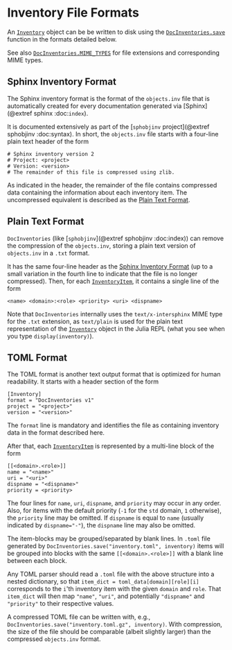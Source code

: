 # Inventory File Formats

An [`Inventory`](@ref) object can be be written to disk using the [`DocInventories.save`](@ref) function in the formats detailed below.

See also [`DocInventories.MIME_TYPES`](@ref) for file extensions and corresponding MIME types.


## Sphinx Inventory Format

The Sphinx inventory format is the format of the `objects.inv` file that is automatically created for every documentation generated via [Sphinx](@extref sphinx :doc:`index`).

It is documented extensively as part of the [`sphobjinv` project](@extref sphobjinv :doc:syntax). In short, the `objects.inv` file starts with a four-line plain text header of the form

```
# Sphinx inventory version 2
# Project: <project>
# Version: <version>
# The remainder of this file is compressed using zlib.
```

As indicated in the header, the remainder of the file contains compressed data containing the information about each inventory item. The uncompressed equivalent is described as the [Plain Text Format](@ref).

## Plain Text Format

`DocInventories` (like [`sphobjinv`](@extref sphobjinv :doc:index)) can remove the compression of the `objects.inv`, storing a plain text version of `objects.inv` in a `.txt` format.

It has the same four-line header as the [Sphinx Inventory Format](@ref) (up to a small variation in the fourth line to indicate that the file is no longer compressed). Then, for each [`InventoryItem`](@ref), it contains a single line of the form

```
<name> <domain>:<role> <priority> <uri> <dispname>
```

Note that `DocInventories` internally uses the `text/x-intersphinx` MIME type for the `.txt` extension, as `text/plain` is used for the plain text representation of the [`Inventory`](@ref) object in the Julia REPL (what you see when you type `display(inventory)`).


## TOML Format

The TOML format is another text output format that is optimized for human readability. It starts with a header section of the form

```
[Inventory]
format = "DocInventories v1"
project = "<project>"
version = "<version>"
```

The `format` line is mandatory and identifies the file as containing inventory data in the format described here.

After that, each [`InventoryItem`](@ref) is represented by a multi-line block of the form

```
[[<domain>.<role>]]
name = "<name>"
uri = "<uri>"
dispname = "<dispname>"
priority = <priority>
```

The four lines for `name`, `uri`, `dispname`, and `priority` may occur in any order. Also, for items with the default priority (`-1` for the `std` domain, `1` otherwise), the `priority` line may be omitted. If `dispname` is equal to `name` (usually indicated by `dispname="-"`), the `dispname` line may also be omitted.

The item-blocks may be grouped/separated by blank lines. In `.toml` file generated by `DocInventories.save("inventory.toml", inventory)` items will be grouped into blocks with the same `[[<domain>.<role>]]` with a blank line between each block.

Any TOML parser should read a `.toml` file with the above structure into a nested dictionary, so that `item_dict = toml_data[domain][role][i]` corresponds to the `i`'th inventory item with the given `domain` and `role`. That `item_dict` will then map `"name"`, `"uri"`, and potentially `"dispname"` and `"priority"` to their respective values.

A compressed TOML file can be written with, e.g., `DocInventories.save("inventory.toml.gz", inventory)`. With compression, the size of the file should be comparable (albeit slightly larger) than the compressed `objects.inv` format.
